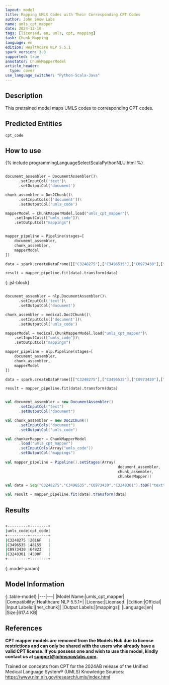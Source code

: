 ```yaml
---
layout: model
title: Mapping UMLS Codes with Their Corresponding CPT Codes
author: John Snow Labs
name: umls_cpt_mapper
date: 2024-12-10
tags: [licensed, en, umls, cpt, mapping]
task: Chunk Mapping
language: en
edition: Healthcare NLP 5.5.1
spark_version: 3.0
supported: true
annotator: ChunkMapperModel
article_header:
  type: cover
use_language_switcher: "Python-Scala-Java"
---
```


## Description

This pretrained model maps UMLS codes to corresponding CPT codes.

## Predicted Entities

`cpt_code`


## How to use



<div class="tabs-box" markdown="1">
{% include programmingLanguageSelectScalaPythonNLU.html %}
  
```python

document_assembler = DocumentAssembler()\
      .setInputCol('text')\
      .setOutputCol('document')

chunk_assembler = Doc2Chunk()\
      .setInputCols(['document'])\
      .setOutputCol('umls_code')

mapperModel = ChunkMapperModel.load("umls_cpt_mapper")\
    .setInputCols(["umls_code"])\
    .setOutputCol("mappings")


mapper_pipeline = Pipeline(stages=[
    document_assembler,
    chunk_assembler,
    mapperModel
])

data = spark.createDataFrame([["C3248275"],["C3496535"],["C0973430"],["C3248301"]]).toDF("text")

result = mapper_pipeline.fit(data).transform(data)

```

{:.jsl-block}
```python

document_assembler = nlp.DocumentAssembler()\
      .setInputCol('text')\
      .setOutputCol('document')

chunk_assembler = medical.Doc2Chunk()\
      .setInputCols(['document'])\
      .setOutputCol('umls_code')

mapperModel = medical.ChunkMapperModel.load("umls_cpt_mapper")\
    .setInputCols(["umls_code"])\
    .setOutputCol("mappings")

mapper_pipeline = nlp.Pipeline(stages=[
    document_assembler,
    chunk_assembler,
    mapperModel
])

data = spark.createDataFrame([["C3248275"],["C3496535"],["C0973430"],["C3248301"]]).toDF("text")

result = mapper_pipeline.fit(data).transform(data)

```
```scala

val document_assembler = new DocumentAssembler()
      .setInputCol("text")
      .setOutputCol("document")

val chunk_assembler = new Doc2Chunk()
      .setInputCols("document")
      .setOutputCol("umls_code")

val chunkerMapper = ChunkMapperModel
      .load("umls_cpt_mapper")
      .setInputCols(Array("umls_code"))
      .setOutputCol("mappings")
      
val mapper_pipeline = Pipeline().setStages(Array(
                                                  document_assembler,
                                                  chunk_assembler,
                                                  chunkerMapper))

val data = Seq("C3248275","C3496535","C0973430","C3248301").toDF("text")

val result = mapper_pipeline.fit(data).transform(data)

```
</div>

## Results

```bash

+---------+--------+
|umls_code|cpt_code|
+---------+--------+
|C3248275 |2016F   |
|C3496535 |48155   |
|C0973430 |64823   |
|C3248301 |4500F   |
+---------+--------+

```

{:.model-param}
## Model Information

{:.table-model}
|---|---|
|Model Name:|umls_cpt_mapper|
|Compatibility:|Healthcare NLP 5.5.1+|
|License:|Licensed|
|Edition:|Official|
|Input Labels:|[ner_chunk]|
|Output Labels:|[mappings]|
|Language:|en|
|Size:|617.4 KB|

## References

**CPT mapper models are removed from the Models Hub due to license restrictions and can only be shared with the users who already have a valid CPT license. If you possess one and wish to use this model, kindly contact us at support@johnsnowlabs.com.**

Trained on concepts from CPT for the 2024AB release of the Unified Medical Language System® (UMLS) Knowledge Sources: https://www.nlm.nih.gov/research/umls/index.html
